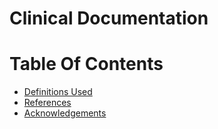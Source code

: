 # Clinical Documentation

# Table Of Contents
* [Definitions Used](definitions.md)
* [References](references.md)
* [Acknowledgements](acknowledgements.md)